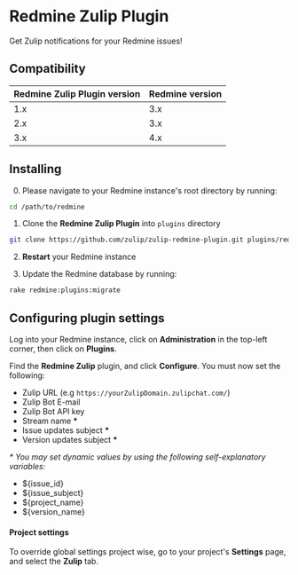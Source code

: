 # Redmine Zulip Plugin

Get Zulip notifications for your Redmine issues!

## Compatibility

| Redmine Zulip Plugin version | Redmine version |
| ---------------------------- | --------------- |
| 1.x                          | 3.x             |
| 2.x                          | 3.x             |
| 3.x                          | 4.x             |

## Installing

0. Please navigate to your Redmine instance's root directory by running:

```sh
cd /path/to/redmine
```

1. Clone the **Redmine Zulip Plugin** into `plugins` directory

```sh
git clone https://github.com/zulip/zulip-redmine-plugin.git plugins/redmine_zulip
```

2. **Restart** your Redmine instance

3. Update the Redmine database by running:

```sh
rake redmine:plugins:migrate
```

## Configuring plugin settings

Log into your Redmine instance, click on **Administration** in the top-left
corner, then click on **Plugins**.

Find the **Redmine Zulip** plugin, and click **Configure**. You must now set the
following:

* Zulip URL (e.g `https://yourZulipDomain.zulipchat.com/`)
* Zulip Bot E-mail
* Zulip Bot API key
* Stream name __*__
* Issue updates subject __*__
* Version updates subject __*__

_* You may set dynamic values by using the following self-explanatory
variables:_

* ${issue_id}
* ${issue_subject}
* ${project_name}
* ${version_name}

#### Project settings

To override global settings project wise, go to your project's **Settings**
page, and select the **Zulip** tab.
